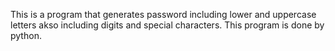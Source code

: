 This is a program that generates password including lower and uppercase letters akso including digits and special characters. This program is done by python.
